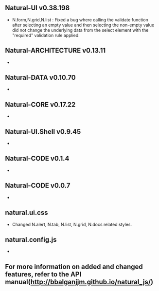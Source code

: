 ## Natural-UI v0.38.198
 * N.form,N.grid,N.list : Fixed a bug where calling the validate function after selecting an empty value and then selecting the non-empty value did not change the underlying data from the select element with the "required" validation rule applied.

## Natural-ARCHITECTURE v0.13.11
 *

## Natural-DATA v0.10.70
 *

## Natural-CORE v0.17.22
 *

## Natural-UI.Shell v0.9.45
 *

## Natural-CODE v0.1.4
 *

## Natural-CODE v0.0.7
 *

## natural.ui.css
 * Changed N.alert, N.tab, N.list, N.grid, N.docs related styles.

## natural.config.js
 *

## For more information on added and changed features, refer to the API manual(http://bbalganjjm.github.io/natural_js/)